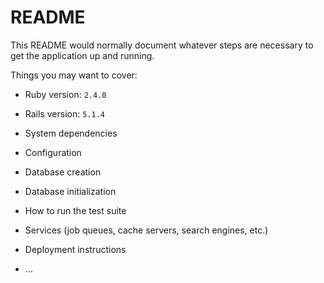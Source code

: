 # README

This README would normally document whatever steps are necessary to get the
application up and running.

Things you may want to cover:

* Ruby version: `2.4.0`
* Rails version: `5.1.4`

* System dependencies

* Configuration

* Database creation

* Database initialization

* How to run the test suite

* Services (job queues, cache servers, search engines, etc.)

* Deployment instructions

* ...
